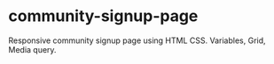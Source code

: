 # community-signup-page
Responsive community signup page using HTML CSS.
Variables, Grid, Media query.

